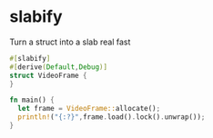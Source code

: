 # slabify

Turn a struct into a slab real fast

```rust
#[slabify]
#[derive(Default,Debug)]
struct VideoFrame {
}

fn main() {
  let frame = VideoFrame::allocate();
  println!("{:?}",frame.load().lock().unwrap());
}
```
